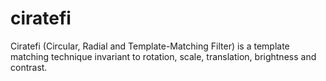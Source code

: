 ciratefi
========

Ciratefi (Circular, Radial and Template-Matching Filter) is a template matching technique invariant to rotation, scale, translation, brightness and contrast.
